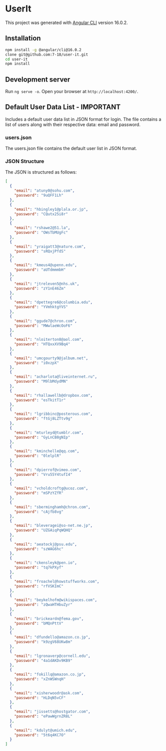 # UserIt

This project was generated with [Angular CLI](https://github.com/angular/angular-cli) version 16.0.2.

## Installation

```bash
npm install -g @angular/cli@16.0.2
clone git@github.com:7-18/user-it.git
cd user-it
npm install
```

## Development server

Run `ng serve -o`. Open your browser at `http://localhost:4200/`.

## Default User Data List - IMPORTANT

Includes a default user data list in JSON format for login. The file contains a list of users along with their respective data: email and password.

### users.json

The users.json file contains the default user list in JSON format.

### JSON Structure

The JSON is structured as follows:

```json
[
  {
    "email": "atuny0@sohu.com",
    "password": "9uQFF1Lh"
  },
  {
    "email": "hbingley1@plala.or.jp",
    "password": "CQutx25i8r"
  },
  {
    "email": "rshawe2@51.la",
    "password": "OWsTbMUgFc"
  },
  {
    "email": "yraigatt3@nature.com",
    "password": "sRQxjPfdS"
  },
  {
    "email": "kmeus4@upenn.edu",
    "password": "aUTdmmmbH"
  },
  {
    "email": "jtreleven5@nhs.uk",
    "password": "zY1nE46Zm"
  },
  {
    "email": "dpettegre6@columbia.edu",
    "password": "YVmhktgYVS"
  },
  {
    "email": "ggude7@chron.com",
    "password": "MWwlaeWcOoF6"
  },
  {
    "email": "nloiterton8@aol.com",
    "password": "HTQxxXV9Bq4"
  },
  {
    "email": "umcgourty9@jalbum.net",
    "password": "i0xzpX"
  },
  {
    "email": "acharlota@liveinternet.ru",
    "password": "M9lbMdydMN"
  },
  {
    "email": "rhallawellb@dropbox.com",
    "password": "esTkitT1r"
  },
  {
    "email": "lgribbinc@posterous.com",
    "password": "ftGj8LZTtv9g"
  },
  {
    "email": "mturleyd@tumblr.com",
    "password": "GyLnCB8gNIp"
  },
  {
    "email": "kminchelle@qq.com",
    "password": "0lelplR"
  },
  {
    "email": "dpierrof@vimeo.com",
    "password": "Vru55Y4tufI4"
  },
  {
    "email": "vcholdcroftg@ucoz.com",
    "password": "mSPzYZfR"
  },
  {
    "email": "sberminghamh@chron.com",
    "password": "cAjfb8vg"
  },
  {
    "email": "bleveragei@so-net.ne.jp",
    "password": "UZGAiqPqWQHQ"
  },
  {
    "email": "aeatockj@psu.edu",
    "password": "szWAG6hc"
  },
  {
    "email": "ckensleyk@pen.io",
    "password": "tq7kPXyf"
  },
  {
    "email": "froachel@howstuffworks.com",
    "password": "rfVSKImC"
  },
  {
    "email": "beykelhofm@wikispaces.com",
    "password": "zQwaHTHbuZyr"
  },
  {
    "email": "brickeardn@fema.gov",
    "password": "bMQnPttV"
  },
  {
    "email": "dfundello@amazon.co.jp",
    "password": "k9zgV68UKw8m"
  },
  {
    "email": "lgronaverp@cornell.edu",
    "password": "4a1dAKDv9KB9"
  },
  {
    "email": "fokillq@amazon.co.jp",
    "password": "xZnWSWnqH"
  },
  {
    "email": "xisherwoodr@ask.com",
    "password": "HLDqN5vCF"
  },
  {
    "email": "jissetts@hostgator.com",
    "password": "ePawWgrnZR8L"
  },
  {
    "email": "kdulyt@umich.edu",
    "password": "5t6q4KC7O"
  }
]
```